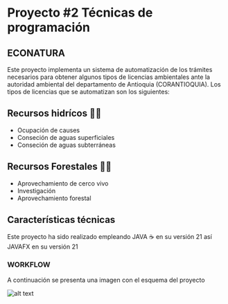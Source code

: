 # Proyecto #2 Técnicas de programación

## ECONATURA

Este proyecto implementa un sistema de automatización de los trámites necesarios para obtener algunos tipos de licencias ambientales ante la autoridad ambiental del departamento de Antioquia (CORANTIOQUIA). Los tipos de licencias que se automatizan son los siguientes:

## Recursos hidrícos  🌊🌊
* Ocupación de causes
* Conseción de aguas superficiales 
* Conseción de aguas subterráneas

## Recursos Forestales 🌲🌳
* Aprovechamiento de cerco vivo
* Investigación
* Aprovechamiento forestal

## Características técnicas

Este proyecto ha sido realizado empleando JAVA ☕ en su versión 21 así JAVAFX en su versión 21

### WORKFLOW
A continuación se presenta una imagen con el esquema del proyecto

![alt text](image.jpg)
